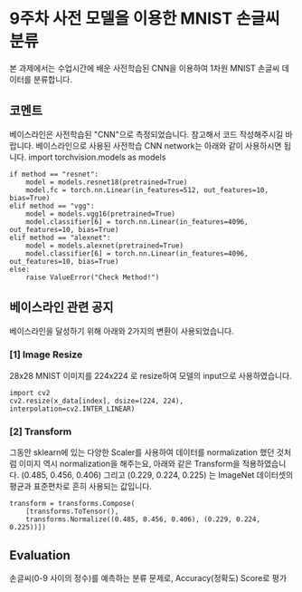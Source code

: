 # 9주차 사전 모델을 이용한 MNIST 손글씨 분류

본 과제에서는 수업시간에 배운 사전학습된 CNN을 이용하여 1차원 MNIST 손글씨 데이터를 분류합니다.

## 코멘트
베이스라인은 사전학습된 "CNN"으로 측정되었습니다. 참고해서 코드 작성해주시길 바랍니다.
베이스라인으로 사용된 사전학습 CNN network는 아래와 같이 사용하시면 됩니다.
    import torchvision.models as models

    if method == "resnet":
        model = models.resnet18(pretrained=True)
        model.fc = torch.nn.Linear(in_features=512, out_features=10, bias=True)
    elif method == "vgg":
        model = models.vgg16(pretrained=True)
        model.classifier[6] = torch.nn.Linear(in_features=4096, out_features=10, bias=True)
    elif method == "alexnet":
        model = models.alexnet(pretrained=True)
        model.classifier[6] = torch.nn.Linear(in_features=4096, out_features=10, bias=True)
    else:
        raise ValueError("Check Method!")
## 베이스라인 관련 공지
베이스라인을 달성하기 위해 아래와 2가지의 변환이 사용되었습니다.

### [1] Image Resize
28x28 MNIST 이미지를 224x224 로 resize하여 모델의 input으로 사용하였습니다.

    import cv2
    cv2.resize(x_data[index], dsize=(224, 224), interpolation=cv2.INTER_LINEAR)
### [2] Transform
그동안 sklearn에 있는 다양한 Scaler를 사용하여 데이터를 normalization 했던 것처럼 이미지 역시 normalization을 해주는요, 아래와 같은 Transform을 적용하였습니다. (0.485, 0.456, 0.406) 그리고 (0.229, 0.224, 0.225) 는 ImageNet 데이터셋의 평균과 표준편차로 흔히 사용되는 값입니다.

    transform = transforms.Compose(
        [transforms.ToTensor(),
        transforms.Normalize((0.485, 0.456, 0.406), (0.229, 0.224, 0.225))])
## Evaluation
손글씨(0-9 사이의 정수)를 예측하는 분류 문제로, Accuracy(정확도) Score로 평가